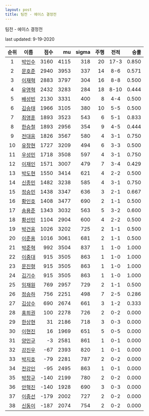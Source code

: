 ```yaml
---
layout: post
title: 팀전 - 에이스 결정전
---
```



팀전 - 에이스 결정전


last updated: 9-19-2020

| 순위 | 이름 | 점수 | mu | sigma | 주행 | 전적 | 승률 |
|:---:|:---:|---:|---:|---:|---:|:---:|---:|
| 1 | [박인수](../bakinsu) | 3160 | 4115 | 318 | 20 | 17-3 | 0.850 |
| 2 | [문호준](../munhojun) | 2940 | 3953 | 337 | 14 | 8-6 | 0.571 |
| 3 | [이재혁](../ijaehyeok) | 2883 | 3797 | 304 | 16 | 8-8 | 0.500 |
| 4 | [유영혁](../yuyeonghyeok) | 2432 | 3283 | 284 | 18 | 8-10 | 0.444 |
| 5 | [배성빈](../baeseongbin) | 2130 | 3331 | 400 | 8 | 4-4 | 0.500 |
| 6 | [김승태](../gimseungtae) | 1966 | 3105 | 380 | 10 | 5-5 | 0.500 |
| 7 | [최영훈](../choiyeonghun) | 1893 | 3523 | 543 | 6 | 5-1 | 0.833 |
| 8 | [한승철](../hanseungcheol) | 1893 | 2956 | 354 | 9 | 4-5 | 0.444 |
| 9 | [전대웅](../jeondaewoong) | 1826 | 3567 | 580 | 4 | 3-1 | 0.750 |
| 10 | [유창현](../yuchanghyeon) | 1727 | 3209 | 494 | 6 | 3-3 | 0.500 |
| 11 | [우성민](../useongmin) | 1718 | 3508 | 597 | 4 | 3-1 | 0.750 |
| 12 | [이재인](../ijaein) | 1571 | 3007 | 479 | 7 | 3-4 | 0.429 |
| 13 | [박도현](../bakdohyeon) | 1550 | 3414 | 621 | 4 | 2-2 | 0.500 |
| 14 | [신종민](../shinjongmin) | 1482 | 3238 | 585 | 4 | 3-1 | 0.750 |
| 15 | [정승민](../jeongseungmin) | 1438 | 3347 | 636 | 3 | 2-1 | 0.667 |
| 16 | [황인호](../hwanginho) | 1408 | 3477 | 690 | 2 | 1-1 | 0.500 |
| 17 | [송용준](../songyongjun) | 1343 | 3032 | 563 | 5 | 3-2 | 0.600 |
| 18 | [황선민](../hwangseongmin) | 1104 | 2904 | 600 | 4 | 2-2 | 0.500 |
| 19 | [박건웅](../bakgeonung) | 1026 | 3202 | 725 | 2 | 1-1 | 0.500 |
| 20 | [이준용](../ijunyong) | 1016 | 3061 | 681 | 2 | 1-1 | 0.500 |
| 21 | [박준혁](../bakjunhyeok) | 992 | 3504 | 837 | 1 | 1-0 | 1.000 |
| 22 | [이중대](../ijungdae) | 915 | 3505 | 863 | 1 | 1-0 | 1.000 |
| 23 | [문진형](../munjinhyeong) | 915 | 3505 | 863 | 1 | 1-0 | 1.000 |
| 24 | [김기수](../gimgisu) | 915 | 3505 | 863 | 1 | 1-0 | 1.000 |
| 25 | [임재원](../imjaewon) | 769 | 2957 | 729 | 2 | 1-1 | 0.500 |
| 26 | [정승하](../jeongseungha) | 756 | 2251 | 498 | 7 | 2-5 | 0.286 |
| 27 | [김상수](../gimsangsu) | 690 | 2674 | 661 | 3 | 1-2 | 0.333 |
| 28 | [홍희권](../hongheegweon) | 100 | 2278 | 726 | 2 | 0-2 | 0.000 |
| 29 | [한상현](../hansanghyeon) | 31 | 2186 | 718 | 3 | 0-3 | 0.000 |
| 30 | [이현진](../ihyeonjin) | 16 | 1969 | 651 | 5 | 0-5 | 0.000 |
| 31 | [양민규](../yangmingyu) | -3 | 2581 | 861 | 1 | 0-1 | 0.000 |
| 32 | [강진우](../gangjinwu) | -67 | 2393 | 820 | 1 | 0-1 | 0.000 |
| 33 | [박지호](../bakjiho) | -79 | 2281 | 787 | 2 | 0-2 | 0.000 |
| 34 | [전강인](../jeongangin) | -95 | 2495 | 863 | 1 | 0-1 | 0.000 |
| 35 | [박창규](../bakchanggyu) | -140 | 2199 | 780 | 2 | 0-2 | 0.000 |
| 36 | [안혁진](../anhyeokjin) | -140 | 1928 | 690 | 3 | 0-3 | 0.000 |
| 37 | [이중선](../ijungseon) | -179 | 2002 | 727 | 2 | 0-2 | 0.000 |
| 38 | [신동이](../shindongi) | -187 | 2074 | 754 | 2 | 0-2 | 0.000 |
